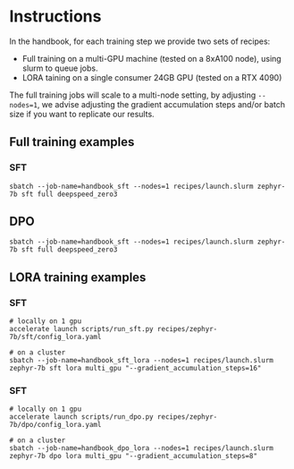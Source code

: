 
# Instructions
In the handbook, for each training step we provide two sets of recipes:
- Full training on a multi-GPU machine (tested on a 8xA100 node), using slurm to queue jobs.
- LORA taining on a single consumer 24GB GPU (tested on a RTX 4090)

The full training jobs will scale to a multi-node setting, by adjusting `--nodes=1`, we advise adjusting the gradient accumulation steps and/or batch size if you want to replicate our results.


## Full training examples 

### SFT

```shell
sbatch --job-name=handbook_sft --nodes=1 recipes/launch.slurm zephyr-7b sft full deepspeed_zero3
```

## DPO
```shell
sbatch --job-name=handbook_sft --nodes=1 recipes/launch.slurm zephyr-7b sft full deepspeed_zero3
```

## LORA training examples
### SFT
```shell
# locally on 1 gpu
accelerate launch scripts/run_sft.py recipes/zephyr-7b/sft/config_lora.yaml
```

```shell
# on a cluster
sbatch --job-name=handbook_sft_lora --nodes=1 recipes/launch.slurm zephyr-7b sft lora multi_gpu "--gradient_accumulation_steps=16"
```

### SFT
```shell
# locally on 1 gpu
accelerate launch scripts/run_dpo.py recipes/zephyr-7b/dpo/config_lora.yaml
```

```shell
# on a cluster
sbatch --job-name=handbook_dpo_lora --nodes=1 recipes/launch.slurm zephyr-7b dpo lora multi_gpu "--gradient_accumulation_steps=8"
```